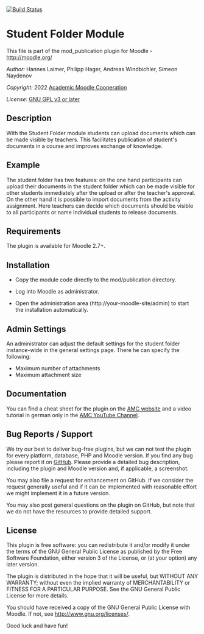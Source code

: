 [![Build Status](https://travis-ci.org/academic-moodle-cooperation/moodle-mod_publication.svg?branch=master)](https://travis-ci.org/academic-moodle-cooperation/moodle-mod_publication)

Student Folder Module
=====================

This file is part of the mod_publication plugin for Moodle - <http://moodle.org/>

*Author:*    Hannes Laimer, Philipp Hager, Andreas Windbichler, Simeon Naydenov

*Copyright:* 2022 [Academic Moodle Cooperation](http://www.academic-moodle-cooperation.org)

*License:*   [GNU GPL v3 or later](http://www.gnu.org/copyleft/gpl.html)


Description
-----------

With the Student Folder module students can upload documents which can be made visible by teachers.
This facilitates publication of student's documents in a course and improves exchange of knowledge.


Example
-------

The student folder has two features: on the one hand participants can upload their documents in the
student folder which can be made visible for other students immediately after the upload or after
the teacher's approval. On the other hand it is possible to import documents from the activity
assignment. Here teachers can decide which documents should be visible to all participants or name
individual students to release documents.


Requirements
------------

The plugin is available for Moodle 2.7+.


Installation
------------

* Copy the module code directly to the mod/publication directory.

* Log into Moodle as administrator.

* Open the administration area (http://your-moodle-site/admin) to start the installation
  automatically.


Admin Settings
--------------

An administrator can adjust the default settings for the student folder instance-wide in the
general settings page. There he can specify the following:

* Maximum number of attachments
* Maximum attachment size


Documentation
-------------

You can find a cheat sheet for the plugin on the [AMC
website](https://www.academic-moodle-cooperation.org/en/module/studentfolder/) and a video tutorial
in german only in the [AMC YouTube Channel](https://www.youtube.com/c/AMCAcademicMoodleCooperation).


Bug Reports / Support
---------------------

We try our best to deliver bug-free plugins, but we can not test the plugin for every platform,
database, PHP and Moodle version. If you find any bug please report it on
[GitHub](https://github.com/academic-moodle-cooperation/moodle-mod_publication/issues). Please
provide a detailed bug description, including the plugin and Moodle version and, if applicable, a
screenshot.

You may also file a request for enhancement on GitHub. If we consider the request generally useful
and if it can be implemented with reasonable effort we might implement it in a future version.

You may also post general questions on the plugin on GitHub, but note that we do not have the
resources to provide detailed support.


License
-------

This plugin is free software: you can redistribute it and/or modify it under the terms of the GNU
General Public License as published by the Free Software Foundation, either version 3 of the
License, or (at your option) any later version.

The plugin is distributed in the hope that it will be useful, but WITHOUT ANY WARRANTY; without
even the implied warranty of MERCHANTABILITY or FITNESS FOR A PARTICULAR PURPOSE. See the GNU
General Public License for more details.

You should have received a copy of the GNU General Public License with Moodle. If not, see
<http://www.gnu.org/licenses/>.


Good luck and have fun!
